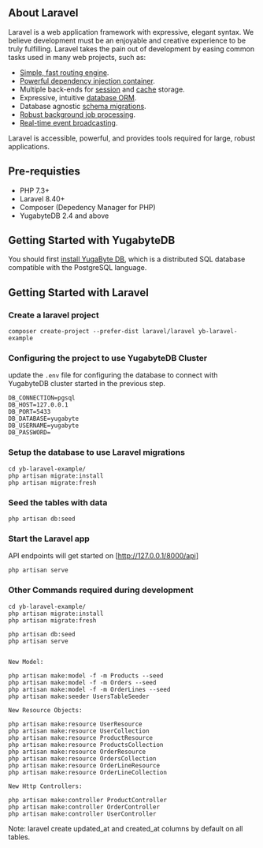 ## About Laravel

Laravel is a web application framework with expressive, elegant syntax. We believe development must be an enjoyable and creative experience to be truly fulfilling. Laravel takes the pain out of development by easing common tasks used in many web projects, such as:

- [Simple, fast routing engine](https://laravel.com/docs/routing).
- [Powerful dependency injection container](https://laravel.com/docs/container).
- Multiple back-ends for [session](https://laravel.com/docs/session) and [cache](https://laravel.com/docs/cache) storage.
- Expressive, intuitive [database ORM](https://laravel.com/docs/eloquent).
- Database agnostic [schema migrations](https://laravel.com/docs/migrations).
- [Robust background job processing](https://laravel.com/docs/queues).
- [Real-time event broadcasting](https://laravel.com/docs/broadcasting).

Laravel is accessible, powerful, and provides tools required for large, robust applications.

## Pre-requisties 

- PHP 7.3+
- Laravel 8.40+
- Composer (Depedency Manager for PHP)
- YugabyteDB 2.4 and above

## Getting Started with YugabyteDB

You should first [install YugaByte DB](https://docs.yugabyte.com/latest/quick-start/), which is a distributed SQL database compatible with the PostgreSQL language.

## Getting Started with Laravel

### Create a laravel project

```
composer create-project --prefer-dist laravel/laravel yb-laravel-example
```

### Configuring the project to use YugabyteDB Cluster

update the `.env` file for configuring the database to connect with YugabyteDB cluster started in the previous step.

```
DB_CONNECTION=pgsql
DB_HOST=127.0.0.1
DB_PORT=5433
DB_DATABASE=yugabyte
DB_USERNAME=yugabyte
DB_PASSWORD=
```

### Setup the database to use Laravel migrations

```
cd yb-laravel-example/
php artisan migrate:install
php artisan migrate:fresh
```

### Seed the tables with data

```
php artisan db:seed
```

### Start the Laravel app

API endpoints will get started on [http://127.0.0.1/8000/api]

```
php artisan serve
```

### Other Commands required during development

```
cd yb-laravel-example/
php artisan migrate:install
php artisan migrate:fresh

php artisan db:seed
php artisan serve


New Model:

php artisan make:model -f -m Products --seed
php artisan make:model -f -m Orders --seed
php artisan make:model -f -m OrderLines --seed
php artisan make:seeder UsersTableSeeder

New Resource Objects:

php artisan make:resource UserResource
php artisan make:resource UserCollection
php artisan make:resource ProductResource
php artisan make:resource ProductsCollection
php artisan make:resource OrderResource
php artisan make:resource OrdersCollection
php artisan make:resource OrderLineResource
php artisan make:resource OrderLineCollection

New Http Controllers:

php artisan make:controller ProductController
php artisan make:controller OrderController
php artisan make:controller UserController
```

Note: laravel create updated_at and created_at columns by default on all tables.





